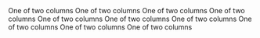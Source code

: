 ﻿<BSContainer>
    <BSRow Justify="Justify.Start">
        <BSCol Column="4">
            One of two columns
        </BSCol>
        <BSCol Column="4">
            One of two columns
        </BSCol>
    </BSRow>
    <BSRow Justify="Justify.Center">
        <BSCol Column="4">
            One of two columns
        </BSCol>
        <BSCol Column="4">
            One of two columns
        </BSCol>
    </BSRow>
    <BSRow Justify="Justify.End">
        <BSCol Column="4">
            One of two columns
        </BSCol>
        <BSCol Column="4">
            One of two columns
        </BSCol>
    </BSRow>
    <BSRow Justify="Justify.Around">
        <BSCol Column="4">
            One of two columns
        </BSCol>
        <BSCol Column="4">
            One of two columns
        </BSCol>
    </BSRow>
    <BSRow Justify="Justify.Between">
        <BSCol Column="4">
            One of two columns
        </BSCol>
        <BSCol Column="4">
            One of two columns
        </BSCol>
    </BSRow>
</BSContainer>